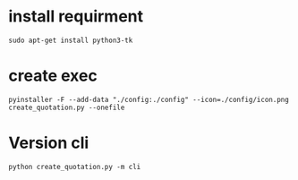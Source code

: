# install requirment 
    sudo apt-get install python3-tk

# create exec
    pyinstaller -F --add-data "./config:./config" --icon=./config/icon.png create_quotation.py --onefile 

# Version cli
    python create_quotation.py -m cli
